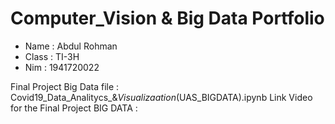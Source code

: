 # Computer_Vision & Big Data Portfolio

- Name  : Abdul Rohman
- Class : TI-3H
- Nim   : 1941720022

Final Project Big Data file : Covid19_Data_Analitycs_&_Visualizaation_(UAS_BIGDATA).ipynb
Link Video for the Final Project BIG DATA :

